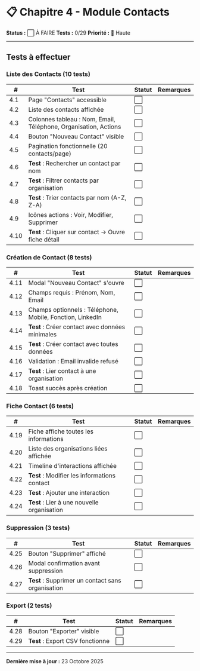 # 📋 Chapitre 4 - Module Contacts

**Status :** ⬜ À FAIRE
**Tests :** 0/29
**Priorité :** 🔴 Haute

---

## Tests à effectuer

### Liste des Contacts (10 tests)

| # | Test | Statut | Remarques |
|---|------|--------|-----------|
| 4.1 | Page "Contacts" accessible | ⬜ |  |
| 4.2 | Liste des contacts affichée | ⬜ |  |
| 4.3 | Colonnes tableau : Nom, Email, Téléphone, Organisation, Actions | ⬜ |  |
| 4.4 | Bouton "Nouveau Contact" visible | ⬜ |  |
| 4.5 | Pagination fonctionnelle (20 contacts/page) | ⬜ |  |
| 4.6 | **Test** : Rechercher un contact par nom | ⬜ |  |
| 4.7 | **Test** : Filtrer contacts par organisation | ⬜ |  |
| 4.8 | **Test** : Trier contacts par nom (A-Z, Z-A) | ⬜ |  |
| 4.9 | Icônes actions : Voir, Modifier, Supprimer | ⬜ |  |
| 4.10 | **Test** : Cliquer sur contact → Ouvre fiche détail | ⬜ |  |

### Création de Contact (8 tests)

| # | Test | Statut | Remarques |
|---|------|--------|-----------|
| 4.11 | Modal "Nouveau Contact" s'ouvre | ⬜ |  |
| 4.12 | Champs requis : Prénom, Nom, Email | ⬜ |  |
| 4.13 | Champs optionnels : Téléphone, Mobile, Fonction, LinkedIn | ⬜ |  |
| 4.14 | **Test** : Créer contact avec données minimales | ⬜ |  |
| 4.15 | **Test** : Créer contact avec toutes données | ⬜ |  |
| 4.16 | Validation : Email invalide refusé | ⬜ |  |
| 4.17 | **Test** : Lier contact à une organisation | ⬜ |  |
| 4.18 | Toast succès après création | ⬜ |  |

### Fiche Contact (6 tests)

| # | Test | Statut | Remarques |
|---|------|--------|-----------|
| 4.19 | Fiche affiche toutes les informations | ⬜ |  |
| 4.20 | Liste des organisations liées affichée | ⬜ |  |
| 4.21 | Timeline d'interactions affichée | ⬜ |  |
| 4.22 | **Test** : Modifier les informations contact | ⬜ |  |
| 4.23 | **Test** : Ajouter une interaction | ⬜ |  |
| 4.24 | **Test** : Lier à une nouvelle organisation | ⬜ |  |

### Suppression (3 tests)

| # | Test | Statut | Remarques |
|---|------|--------|-----------|
| 4.25 | Bouton "Supprimer" affiché | ⬜ |  |
| 4.26 | Modal confirmation avant suppression | ⬜ |  |
| 4.27 | **Test** : Supprimer un contact sans organisation | ⬜ |  |

### Export (2 tests)

| # | Test | Statut | Remarques |
|---|------|--------|-----------|
| 4.28 | Bouton "Exporter" visible | ⬜ |  |
| 4.29 | **Test** : Export CSV fonctionne | ⬜ |  |

---

**Dernière mise à jour :** 23 Octobre 2025
